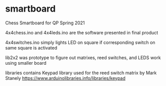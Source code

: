 # smartboard
Chess Smartboard for QP Spring 2021

4x4chess.ino and 4x4leds.ino are the software presented in final product

4x4switches.ino simply lights LED on square if corresponding switch on same square is activated

lib2x2 was prototype to figure out matrixes, reed switches, and LEDS work using smaller board

libraries contains Keypad library used for the reed switch matrix by Mark Stanely https://www.arduinolibraries.info/libraries/keypad
